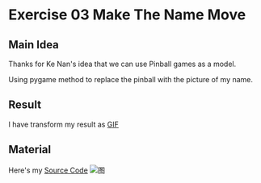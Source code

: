 # Exercise 03 Make The Name Move
## Main Idea
Thanks for Ke Nan's idea that we can use Pinball games as a model.

Using pygame method to replace the pinball with the picture of my name.
## Result
I have transform my result as [GIF](https://github.com/chenyilin123/computational_physics_N2015301020152/blob/master/Exercise%2003%20make%20the%20name%20move/%E6%95%88%E6%9E%9C%E5%9B%BE.gif)
## Material
Here's my [Source Code](https://github.com/chenyilin123/computational_physics_N2015301020152/blob/master/Exercise%2003%20make%20the%20name%20move/pygame%E6%96%87%E4%BB%B6.py)
![图](https://raw.githubusercontent.com/chenyilin123/computational_physics_N2015301020152/master/Exercise%2003%20make%20the%20name%20move/%E6%BA%90%E4%BB%A3%E7%A0%81.png)
